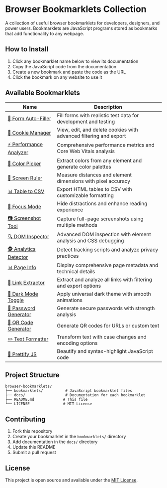 # Browser Bookmarklets Collection

A collection of useful browser bookmarklets for developers, designers, and power users. Bookmarklets are JavaScript programs stored as bookmarks that add functionality to any webpage.

## How to Install

1. Click any bookmarklet name below to view its documentation
2. Copy the JavaScript code from the documentation
3. Create a new bookmark and paste the code as the URL
4. Click the bookmark on any website to use it

## Available Bookmarklets

| Name | Description |
|------|-------------|
| [📝 Form Auto-Filler](docs/form-auto-filler.md) | Fill forms with realistic test data for development and testing |
| [🍪 Cookie Manager](docs/cookie-manager.md) | View, edit, and delete cookies with advanced filtering and export |
| [⚡ Performance Analyzer](docs/performance-analyzer.md) | Comprehensive performance metrics and Core Web Vitals analysis |
| [🎨 Color Picker](docs/color-picker.md) | Extract colors from any element and generate color palettes |
| [📏 Screen Ruler](docs/screen-ruler.md) | Measure distances and element dimensions with pixel accuracy |
| [📊 Table to CSV](docs/table-to-csv.md) | Export HTML tables to CSV with customizable formatting |
| [🎯 Focus Mode](docs/focus-mode.md) | Hide distractions and enhance reading experience |
| [📷 Screenshot Tool](docs/full-page-screenshot.md) | Capture full-page screenshots using multiple methods |
| [🔍 DOM Inspector](docs/dom-inspector.md) | Advanced DOM inspection with element analysis and CSS debugging |
| [🕵️ Analytics Detector](docs/analytics-detector.md) | Detect tracking scripts and analyze privacy practices |
| [📊 Page Info](docs/page-info.md) | Display comprehensive page metadata and technical details |
| [🔗 Link Extractor](docs/link-extractor.md) | Extract and analyze all links with filtering and export options |
| [🌙 Dark Mode Toggle](docs/dark-mode-toggle.md) | Apply universal dark theme with smooth animations |
| [🔐 Password Generator](docs/password-generator.md) | Generate secure passwords with strength analysis |
| [📱 QR Code Generator](docs/qr-code-generator.md) | Generate QR codes for URLs or custom text |
| [✏️ Text Formatter](docs/text-formatter.md) | Transform text with case changes and encoding options |
| [🎨 Prettify JS](docs/prettify-js.md) | Beautify and syntax-highlight JavaScript code |

## Project Structure

```
browser-bookmarklets/
├── bookmarklets/          # JavaScript bookmarklet files
├── docs/                  # Documentation for each bookmarklet
├── README.md             # This file
└── LICENSE               # MIT License
```

## Contributing

1. Fork this repository
2. Create your bookmarklet in the `bookmarklets/` directory
3. Add documentation in the `docs/` directory
4. Update this README
5. Submit a pull request

## License

This project is open source and available under the [MIT License](LICENSE).
